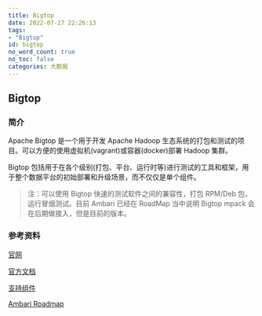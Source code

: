 ```yaml
---
title: Bigtop
date: 2022-07-27 22:26:13
tags:
- "Bigtop"
id: bigtop
no_word_count: true
no_toc: false
categories: 大数据
---
```


## Bigtop

### 简介

Apache Bigtop 是一个用于开发 Apache Hadoop 生态系统的打包和测试的项目。可以方便的使用虚拟机(vagrant)或容器(docker)部署 Hadoop 集群。

Bigtop 包括用于在各个级别(打包、平台、运行时等)进行测试的工具和框架，用于整个数据平台的初始部署和升级场景，而不仅仅是单个组件。

> 注：可以使用 Bigtop 快速的测试软件之间的兼容性，打包 RPM/Deb 包，运行冒烟测试。目前 Ambari 已经在 RoadMap 当中说明 Bigtop mpack 会在后期做接入，但是目前的版本。

### 参考资料

[官网](https://bigtop.apache.org)

[官方文档](https://cwiki.apache.org/confluence/display/BIGTOP)

[支持组件](https://cwiki.apache.org/confluence/display/BIGTOP/Overview+of+Bigtop+3.1.0+Support+Matrix)

[Ambari Roadmap](https://lists.apache.org/thread/m77lhzo0njr2dhoock5twtm0c19j2py8)
